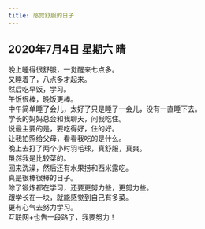 ```yaml
---
title: 感觉舒服的日子
---
```

## 2020年7月4日 星期六 晴
晚上睡得很舒服，一觉醒来七点多。  
又睡着了，八点多才起来。  
然后吃早饭，学习。  
午饭很棒，晚饭更棒。  
中午简单睡了会儿，太好了只是睡了一会儿，没有一直睡下去。  
学长的妈妈总会和我聊天，问我吃住。  
说最主要的是，要吃得好，住的好。  
让我拍照给父母，看看我吃的是什么。  
晚上去打了两个小时羽毛球，真舒服，真爽。  
虽然我是比较菜的。  
回来洗澡，然后还有水果捞和西米露吃。  
真是很棒很棒的日子。  
除了锻炼都在学习，还要更努力些，更努力些。  
跟学长在一块，就能感觉到自己有多菜。  
更有心气去努力学习。  
互联网+也告一段路了，我要努力！  

